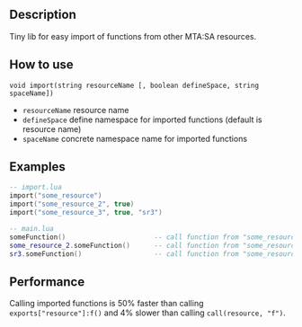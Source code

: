 ## Description

  Tiny lib for easy import of functions from other MTA:SA resources.

## How to use

`void import(string resourceName [, boolean defineSpace, string spaceName])`

- `resourceName` resource name
- `defineSpace` define namespace for imported functions (default is resource name)
- `spaceName` concrete namespace name for imported functions

## Examples

```lua
-- import.lua
import("some_resource")
import("some_resource_2", true)
import("some_resource_3", true, "sr3")

-- main.lua
someFunction()                      -- call function from "some_resource"
some_resource_2.someFunction()      -- call function from "some_resource_2"
sr3.someFunction()                  -- call function from "some_resource_3"
```

## Performance

  Calling imported functions is 50% faster than calling `exports["resource"]:f()` and 4% slower than calling `call(resource, "f")`.
